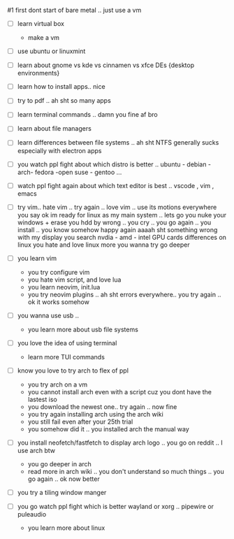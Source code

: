 #1 
first dont start of bare metal .. just use a vm
- [ ] learn virtual box
	- make a vm
- [ ] use ubuntu or linuxmint
- [ ] learn about gnome vs kde vs cinnamen vs xfce DEs {desktop environments}
- [ ] learn how to install apps.. nice
- [ ] try to pdf .. ah sht so many apps
- [ ] learn terminal commands .. damn you fine af bro
- [ ] learn about file managers
- [ ] learn differences between file systems .. ah sht NTFS generally sucks especially with electron apps
- [ ] you watch ppl fight about which distro is better .. ubuntu - debian - arch- fedora -open suse - gentoo ...

- [ ] watch ppl fight again about which text editor is best .. vscode , vim , emacs
- [ ] try vim.. hate vim .. try again .. love vim .. use its motions everywhere
you say ok im ready for linux as my main system .. lets go
you nuke your windows + erase you hdd by wrong .. you cry .. you go again .. you install .. you know somehow happy again
aaaah sht something wrong with my display
you search nvdia - amd - intel GPU cards differences on linux
you hate and love linux more
you wanna try go deeper
- [ ] you learn vim
	- you try configure vim
	- you hate vim script, and love lua
	- you learn neovim, init.lua
	- you try neovim plugins .. ah sht errors everywhere.. you try again .. ok it works somehow

- [ ] you wanna use usb .. 
	- you learn more about usb file systems
- [ ] you love the idea of using terminal
	- learn more TUI commands
- [ ] know you love to try arch to flex of ppl
	- you try arch on a vm
	- you cannot install arch even with a script cuz you dont have the lastest iso
	- you download the newest one.. try again .. now fine
	- you try again installing arch using the arch wiki
	- you still fail even after your 25th trial
	- you somehow did it .. you installed arch the manual way
- [ ] you install neofetch/fastfetch to display arch logo .. you go on reddit .. I use arch btw
	- you go deeper in arch
	- read more in arch wiki .. you don't understand so much things .. you go again .. ok now better
- [ ] you try a tiling window manger
- [ ] you go watch ppl fight which is better wayland or xorg .. pipewire or puleaudio
	- you learn more about linux